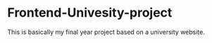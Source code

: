# Frontend-Univesity-project
This is basically my final year project
based on a university website.
